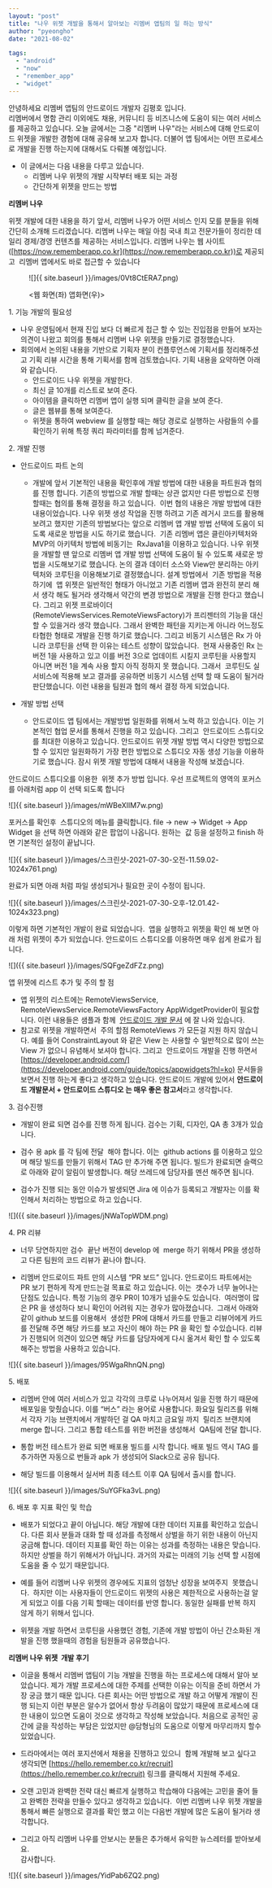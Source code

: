 ```yaml
---
layout: "post"
title: "나우 위젯 개발을 통해서 알아보는 리멤버 앱팀의 일 하는 방식"
author: "pyeongho"
date: "2021-08-02"

tags: 
  - "android"
  - "now"
  - "remember_app"
  - "widget"
---
```


안녕하세요 리멤버 앱팀의 안드로이드 개발자 김평호 입니다.  
리멤버에서 명함 관리 이외에도 채용, 커뮤니티 등 비즈니스에 도움이 되는 여러 서비스를 제공하고 있습니다. 오늘 글에서는 그중 "리멤버 나우"라는 서비스에 대해 안드로이드 위젯을 개발한 경험에 대해 공유해 보고자 합니다. 더불어 앱 팀에서는 어떤 프로세스로 개발을 진행 하는지에 대해서도 다뤄볼 예정입니다.

- 이 글에서는 다음 내용을 다루고 있습니다.
    - 리멤버 나우 위젯의 개발 시작부터 배포 되는 과정
    - 간단하게 위젯을 만드는 방법  
        

**리멤버 나우**

위젯 개발에 대한 내용을 하기 앞서, 리멤버 나우가 어떤 서비스 인지 모를 분들을 위해 간단히 소개해 드리겠습니다. 리멤버 나우는 매일 아침 국내 최고 전문가들이 정리한 데일리 경제/경영 컨텐츠를 제공하는 서비스입니다. 리멤버 나우는 웹 사이트([https://now.rememberapp.co.kr](https://now.rememberapp.co.kr))로 제공되고  리멤버 앱에서도 바로 접근할 수 있습니다

<figure>

![]{{ site.baseurl }}/images/0Vt8CtERA7.png)

<figcaption>

<웹 화면(좌) 앱화면(우)>

</figcaption>

</figure>

1\. 기능 개발의 필요성

- 나우 운영팀에서 현재 진입 보다 더 빠르게 접근 할 수 있는 진입점을 만들어 보자는 의견이 나왔고 회의를 통해서 리멤버 나우 위젯을 만들기로 결정했습니다.
- 회의에서 논의된 내용을 기반으로 기획자 분이 컨플루언스에 기획서를 정리해주셨고 기획 리뷰 시간을 통해 기획서를 함께 검토했습니다. 기획 내용을 요약하면 아래와 같습니다.
    - 안드로이드 나우 위젯을 개발한다.
    - 최신 글 10개를 리스트로 보여 준다.
    - 아이템을 클릭하면 리멤버 앱이 실행 되며 클릭한 글을 보여 준다.
    - 글은 웹뷰를 통해 보여준다.
    - 위젯을 통하여 webview 를 실행할 때는 해당 경로로 실행하는 사람들의 수를 확인하기 위해 특정 쿼리 파라미터를 함께 넘겨준다.  
        

2\. 개발 진행

- 안드로이드 파트 논의
    - 개발에 앞서 기본적인 내용을 확인후에 개발 방법에 대한 내용을 파트원과 협의를 진행 합니다. 기존의 방법으로 개발 할때는 상관 없지만 다른 방법으로 진행 할때는 협의를 통해 결정을 하고 있습니다.  이번 협의 내용은 개발 방법에 대한 내용이었습니다. 나우 위젯 생성 작업을 진행 하려고 기존 레거시 코드를 활용해 보려고 했지만 기존의 방법보다는 앞으로 리멤버 앱 개발 방법 선택에 도움이 되도록 새로운 방법을 시도 하기로 했습니다.  기존 리멤버 앱은 클린아키텍처와 MVP의 아키텍처 방법에 비동기는  RxJava1을 이용하고 있습니다. 나우 위젯을 개발할 땐 앞으로 리멤버 앱 개발 방법 선택에 도움이 될 수 있도록 새로운 방법을 시도해보기로 했습니다. 논의 결과 데이터 소스와 View만 분리하는 아키텍처와 코루틴을 이용해보기로 결정했습니다. 설계 방법에서  기존 방법을 적용하기에  앱 위젯은 일반적인 형태가 아니었고 기존 리멤버 앱과 완전히 분리 해서 생각 해도 될거라 생각해서 약간의 변경 방법으로 개발을 진행 한다고 했습니다. 그리고 위젯 프로바이더(RemoteViewsServices.RemoteViewsFactory)가 프리젠터의 기능을 대신 할 수 있을거라 생각 했습니다. 그래서 완벽한 패턴을 지키는게 아니라 어느정도 타협한 형태로 개발을 진행 하기로 했습니다. 그리고 비동기 시스템은 Rx 가 아니라 코루틴을 선택 한 이유는 테스트 성향이 많았습니다.  현재 사용중인 Rx 는 버전 1을 사용하고 있고 이를 버전 3으로 업데이트 시킬지 코루틴을 사용할지 아니면 버전 1을 계속 사용 할지 아직 정하지 못 했습니다. 그래서  코루틴도 실 서비스에 적용해 보고 결과를 공유하면 비동기 시스템 선택 할 때 도움이 될거라 판단했습니다. 이런 내용을 팀원과 협의 해서 결정 하게 되었습니다.  
        
- 개발 방법 선택 
    - 안드로이드 앱 팀에서는 개발방법 일원화를 위해서 노력 하고 있습니다. 이는 기본적인 협업 문서를 통해서 진행을 하고 있습니다. 그리고  안드로이드 스튜디오를 최대한 이용하고 있습니다. 안드로이드 위젯 개발 방법 역시 다양한 방법으로 할 수 있지만 일원화하기 가장 편한 방법으로 스튜디오 자동 생성 기능을 이용하기로 했습니다. 잠시 위젯 개발 방법에 대해서 내용을 작성해 보겠습니다.  
        

안드로이드 스튜디오를 이용한  위젯 추가 방법 입니다. 우선 프로젝트의 영역의 포커스를 아래처럼 app 이 선택 되도록 합니다

![]{{ site.baseurl }}/images/mWBeXIlM7w.png)

포커스를 확인후  스튜디오의 메뉴를 클릭합니다. file -> new -> Widget -> App Widget 을 선택 하면 아래와 같은 팝업이 나옵니다. 원하는  값 등을 설정하고 finish 하면 기본적인 설정이 끝납니다.

![]{{ site.baseurl }}/images/스크린샷-2021-07-30-오전-11.59.02-1024x761.png)

완료가 되면 아래 처럼 파일 생성되거나 필요한 곳이 수정이 됩니다.

![]{{ site.baseurl }}/images/스크린샷-2021-07-30-오후-12.01.42-1024x323.png)

이렇게 하면 기본적인 개발이 완료 되었습니다.  앱을 실행하고 위젯을 확인 해 보면 아래 처럼 위젯이 추가 되었습니다. 안드로이드 스튜디오를 이용하면 매우 쉽게 완료가 됩니다.

![]({{ site.baseurl }}/images/SQFgeZdFZz.png)

  
앱 위젯에 리스트 추가 및 주의 할 점

- 앱 위젯의 리스트에는 RemoteViewsService, RemoteViewsService.RemoteViewsFactory AppWidgetProvider이 필요합니다. 이런 내용들은 샘플과 함께  [안드로이드 개발 문서](https://developer.android.com/guide/topics/appwidgets?hl=ko#collections) 에 잘 나와 있습니다. 
- 참고로 위젯을 개발하면서  주의 할점 RemoteViews 가 모든걸 지원 하지 않습니다. 예를 들어 ConstraintLayout 와 같은 View 는 사용할 수 일반적으로 많이 쓰는 View 가 없으니 유념해서 보셔야 합니다. 그리고  안드로이드 개발을 진행 하면서 [https://developer.android.com/](https://developer.android.com/guide/topics/appwidgets?hl=ko) 문서들을 보면서 진행 하는게 좋다고 생각하고 있습니다. 안드로이드 개발에 있어서 **안드로이드 개발문서 + 안드로이드 스튜디오 는 매우 좋은 참고서**라고 생각합니다.

3\. 검수진행

- 개발이 완료 되면 검수를 진행 하게 됩니다. 검수는 기획, 디자인, QA 총 3개가 있습니다.  
    
- 검수 용 apk 를 각 팀에 전달  해야 합니다. 이는  github actions 를 이용하고 있으며 해당 빌드를 만들기 위해서 TAG 만 추가해 주면 됩니다. 빌드가 완료되면 슬랙으로 아래와 같이 알림이 발생합니다. 해당 쓰레드에 담당자를 멘션 해주면 됩니다.   
    
- 검수가 진행 되는 동안 이슈가 발생되면 Jira 에 이슈가 등록되고 개발자는 이를 확인해서 처리하는 방법으로 하고 있습니다.

![]({{ site.baseurl }}/images/jNWaTopWDM.png)

  
  
4\. PR 리뷰

- 너무 당연하지만 검수  끝난 버전이 develop 에  merge 하기 위해서 PR을 생성하고 다른 팀원의 코드 리뷰가 끝나야 합니다.   
    
- 리멤버 안드로이드 파트 만의 시스템 “PR 보드” 입니다. 안드로이드 파트에서는  PR 보기 편하게 작게 만드는걸 목표로 하고 있습니다. 이는  갯수가 너무 늘어나는 단점도 있습니다. 특정 기능의 경우 PR이 10개가 넘을수도 있습니다.  여러명이 많은 PR 을 생성하다 보니 확인이 어려워 지는 경우가 많아졌습니다.  그래서 아래와 같이 github 보드를 이용해서  생성한 PR에 대해서 카드를 만들고 리뷰어에게 카드를 전달해 주면 해당 카드를 보고 자신이 해야 하는 PR 을 확인 할 수있습니다. 리뷰가 진행되어 의견이 있으면 해당 카드를 담당자에게 다시 옮겨서 확인 할 수 있도록 해주는 방법을 사용하고 있습니다.

![]{{ site.baseurl }}/images/95WgaRhnQN.png)

  
  
5\. 배포

- 리멤버 안에 여러 서비스가 있고 각각의 크루로 나누어져서 일을 진행 하기 때문에 배포일을 맞췄습니다. 이를 “버스” 라는 용어로 사용합니다. 화요일 릴리즈를 위해서 각자 기능 브랜치에서 개발하던 걸 QA 마치고 금요일 까지  릴리즈 브랜치에 merge 합니다. 그리고 통합 테스트를 위한 버전을 생성해서  QA팀에 전달 합니다.  
    
- 통합 버전 테스트가 완료 되면 배포용 빌드를 시작 합니다. 배포 빌드 역시 TAG 를 추가하면 자동으로 번들과 apk 가 생성되어 Slack으로 공유 됩니다.  
    
- 해당 빌드를 이용해서 실서버 최종 테스트 이후 QA 팀에서 출시를 합니다.

![]{{ site.baseurl }}/images/SuYGFka3vL.png)

6\. 배포 후 지표 확인 및 학습

- 배포가 되었다고 끝이 아닙니다. 해당 개발에 대한 데이터 지표를 확인하고 있습니다. 다른 회사 분들과 대화 할 때 성과를 측정해서 상벌을 하기 위한 내용이 아닌지 궁금해 합니다. 데이터 지표를 확인 하는 이유는 성과를 측정하는 내용은 맞습니다. 하지만 상벌을 하기 위해서가 아닙니다. 과거의 자료는 미래의 기능 선택 할 시점에 도움을 줄 수 있기 때문입니다.  
    
- 예를 들어 리멤버 나우 위젯의 경우에도 지표의 엄청난 성장을 보여주지  못했습니다.  하지만 이는 사용자들이 안드로이드 위젯의 사용은 제한적으로 사용하는걸 알게 되었고 이를 다음 기획 할때는 데이터를 반영 합니다. 동일한 실패를 반복 하지 않게 하기 위해서 입니다.  
    
- 위젯을 개발 하면서 코루틴을 사용했던 경험, 기존에 개발 방법이 아닌 간소화된 개발을 진행 했을때의 경험을 팀원들과 공유했습니다.

**리멤버 나우 위젯  개발 후기**

- 이글을 통해서 리멤버 앱팀이 기능 개발을 진행을 하는 프로세스에 대해서 알아 보았습니다. 제가 개발 프로세스에 대한 주제를 선택한 이유는 이직을 준비 하면서 가장 궁금 했기 때문 입니다. 다른 회사는 어떤 방법으로 개발 하고 어떻게 개발이 진행 되는지 이런 부분은 알수가 없어서 항상 두려움이 많았기 때문에 프로세스에 대한 내용이 있으면 도움이 것으로 생각하고 작성해 보았습니다. 처음으로 공적인 공간에 글을 작성하는 부담은 있었지만 @담형님의 도움으로 이렇게 마무리까지 할수 있었습니다.   
    
- 드라마에서는 여러 포지션에서 채용을 진행하고 있으니  함께 개발해 보고 싶다고 생각되면 [https://hello.remember.co.kr/recruit](https://hello.remember.co.kr/recruit) 링크를 클릭해서 지원해 주세요.  
    
- 오랜 고민과 완벽한 전략 대신 빠르게 실행하고 학습해야 다음에는 고민을 줄어 들고 완벽한 전략을 만들수 있다고 생각하고 있습니다.  이번 리멤버 나우 위젯 개발을 통해서 빠른 실행으로 결과를 확인 했고 이는 다음번 개발에 많은 도움이 될거라 생각합니다.  
    
- 그리고 아직 리멤버 나우를 안보시는 분들은 추가해서 유익한 뉴스레터를 받아보세요.   
    감사합니다.

![]{{ site.baseurl }}/images/YidPab6ZQ2.png)
